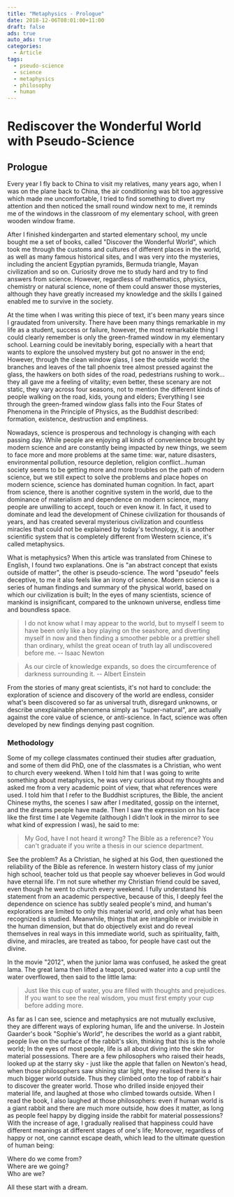 ```yaml
---
title: "Metaphysics - Prologue"
date: 2018-12-06T08:01:00+11:00
draft: false
ads: true
auto_ads: true
categories:
  - Article
tags:
  - pseudo-science
  - science
  - metaphysics
  - philosophy
  - human
---
```


# Rediscover the Wonderful World with Pseudo-Science

## Prologue

Every year I fly back to China to visit my relatives, many years ago, when I was on the plane back to China, the air conditioning was bit too aggressive which made me uncomfortable, I tried to find something to divert my attention and then noticed the small round window next to me, it reminds me of the windows in the classroom of my elementary school, with green wooden window frame.

After I finished kindergarten and started elementary school, my uncle bought me a set of books, called "Discover the Wonderful World", which took me through the customs and cultures of different places in the world, as well as many famous historical sites, and I was very into the mysteries, including the ancient Egyptian pyramids, Bermuda triangle, Mayan civilization and so on. Curiosity drove me to study hard and try to find answers from science. However, regardless of mathematics, physics, chemistry or natural science, none of them could answer those mysteries, although they have greatly increased my knowledge and the skills I gained enabled me to survive in the society.

At the time when I was writing this piece of text, it's been many years since I graudated from university. There have been many things remarkable in my life as a student, success or failure, however, the most remarkable thing I could clearly remember is only the green-framed window in my elementary school. Learning could be inevitably boring, especially with a heart that wants to explore the unsolved mystery but got no answer in the end; However, through the clean window glass, I see the outside world: the branches and leaves of the tall phoenix tree almost pressed against the glass, the hawkers on both sides of the road, pedestrians rushing to work…they all gave me a feeling of vitality; even better, these scenary are not static, they vary across four seasons, not to mention the different kinds of people walking on the road, kids, young and elders; Everything I see through the green-framed window glass falls into the Four States of Phenomena in the Principle of Physics, as the Buddhist described: formation, existence, destruction and emptiness.

Nowadays, science is prosperous and technology is changing with each passing day. While people are enjoying all kinds of convenience brought by modern science and are constantly being impacted by new things, we seem to face more and more problems at the same time: war, nature disasters, environmental pollution, resource depletion, religion conflict…human society seems to be getting more and more troubles on the path of modern science, but we still expect to solve the problems and place hopes on modern science, science has dominated human cognition. In fact, apart from science, there is another cognitive system in the world, due to the dominance of materialism and dependence on modern science, many people are unwilling to accept, touch or even know it. In fact, it used to dominate and lead the development of Chinese civilization for thousands of years, and has created several mysterious civilization and countless miracles that could not be explained by today's technology, it is another scientific system that is completely different from Western science, it's called metaphysics.

What is metaphysics? When this article was translated from Chinese to English, I found two explanations. One is "an abstract concept that exists outside of matter", the other is pseudo-science. The word "pseudo" feels deceptive, to me it also feels like an irony of science. Modern science is a series of human findings and summary of the physical world, based on which our civilization is built; In the eyes of many scientists, science of mankind is insignificant, compared to the unknown universe, endless time and boundless space.

> I do not know what I may appear to the world, but to myself I seem to have been only like a boy playing on the seashore, and diverting myself in now and then finding a smoother pebble or a prettier shell than ordinary, whilst the great ocean of truth lay all undiscovered before me. -- Isaac Newton
  
> As our circle of knowledge expands, so does the circumference of darkness surrounding it. -- Albert Einstein

From the stories of many great scientists, it's not hard to conclude: the exploration of science and discovery of the world are endless, consider what's been discovered so far as universal truth, disregard unknowns, or describe unexplainable phenomena simply as "super-natural", are actually against the core value of science, or anti-science. In fact, science was often developed by new findings denying past cognition.

### Methodology

Some of my college classmates continued their studies after graduation, and some of them did PhD, one of the classmates is a Christian, who went to church every weekend. When I told him that I was going to write something about metaphysics, he was very curious about my thoughts and asked me from a very academic point of view, that what references were used. I told him that I refer to the Buddhist scriptures, the Bible, the ancient Chinese myths, the scenes I saw after I meditated, gossip on the internet, and the dreams people have made. Then I saw the expression on his face like the first time I ate Vegemite (although I didn't look in the mirror to see what kind of expression I was), he said to me:

> My God, have I not heard it wrong? The Bible as a reference? You can't graduate if you write a thesis in our science department.

See the problem? As a Christian, he sighed at his God, then questioned the reliability of the Bible as reference. In western history class of my junior high school, teacher told us that people say whoever believes in God would have eternal life. I'm not sure whether my Christian friend could be saved, even though he went to church every weekend. I fully understand his statement from an academic perspective, because of this, I deeply feel the dependence on science has subtly sealed people's mind, and human's explorations are limited to only this material world, and only what has been recognized is studied. Meanwhile, things that are intangible or invisible in the human dimension, but that do objectively exist and do reveal themselves in real ways in this immediate world, such as spirituality, faith, divine, and miracles, are treated as taboo, for people have cast out the divine.

In the movie "2012", when the junior lama was confused, he asked the great lama. The great lama then lifted a teapot, poured water into a cup until the water overflowed, then said to the little lama:

> Just like this cup of water, you are filled with thoughts and prejudices. If you want to see the real wisdom, you must first empty your cup before adding more.

As far as I can see, science and metaphysics are not mutually exclusive, they are different ways of exploring human, life and the universe. In Jostein Gaarder's book "Sophie's World", he describes the world as a giant rabbit, people live on the surface of the rabbit's skin, thinking that this is the whole world; In the eyes of most people, life is all about diving into the skin for material possessions. There are a few philosophers who raised their heads, looked up at the starry sky - just like the apple that fallen on Newton's head, when those philosophers saw shining star light, they realised there is a much bigger world outside. Thus they climbed onto the top of rabbit's hair to discover the greater world. Those who drilled inside enjoyed their material life, and laughed at those who climbed towards outside. When I read the book, I also laughed at those philosophers: even if human world is a giant rabbit and there are much more outside, how does it matter, as long as people feel happy by digging inside the rabbit for material possessions? With the increase of age, I gradually realised that happiness could have different meanings at different stages of one's life; Moreover, regardless of happy or not, one cannot escape death, which lead to the ultimate question of human being:

Where do we come from?  
Where are we going?  
Who are we?  

All these start with a dream.
